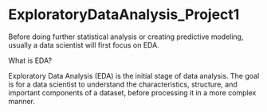 # ExploratoryDataAnalysis_Project1
Before doing further statistical analysis or creating predictive modeling, usually a data scientist will first focus on EDA.

What is EDA?

Exploratory Data Analysis (EDA) is the initial stage of data analysis. The goal is for a data scientist to understand the characteristics, structure, and important components of a dataset, before processing it in a more complex manner.
